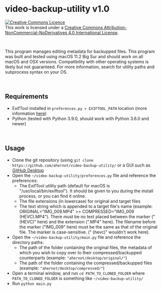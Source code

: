 # video-backup-utility v1.0
<a rel="license" href="http://creativecommons.org/licenses/by-nc-nd/4.0/"><img alt="Creative Commons Licence" style="border-width:0" src="https://i.creativecommons.org/l/by-nc-nd/4.0/80x15.png" /></a><br />This work is licensed under a <a rel="license" href="http://creativecommons.org/licenses/by-nc-nd/4.0/">Creative Commons Attribution-NonCommercial-NoDerivatives 4.0 International License</a>.

<br>

This program manages editing metadata for backupped files.
This program was built and tested using macOS 11.2 Big Sur and should work on all macOS and OSX versions. Compatibility with other operating systems is likely but not guaranteed. For more information, search for utility paths and subprocess syntax on your OS.

<br>

## Requirements
* ExifTool installed in `preferences.py > EXIFTOOL_PATH` location (more information <a href="https://exiftool.org" target="_blank">here</a>)
* Python (tested with Python 3.9.0, should work with Python 3.6.0 and newer)

<br>

## Usage
* Clone the git repository (using `git clone https://github.com/ahernot/video-backup-utility/` or a GUI such as <a href="https://desktop.github.com" target="_blank">GitHub Desktop</a>
* Open the `~/video-backup-utility/preferences.py` file and reference the preferences:
  * The ExifTool utility path (default for macOS is "/usr/local/bin/exiftool"). It should be given to you during the install process, or you can find it online.
  * The file extensions (in lowercase) for original and target files
  * The text string which is appended to a target file's name (example: ORIGINAL="IMG_009.MP4" >> COMPRESSED="IMG_009 (HEVC).MP4"). There must be no text placed between the marker (" (HEVC)" here) and the extension (".MP4" here). The filename before the marker ("IMG_009" here) must be the same as that of the original file. The marker is case-sensitive. (" (hevc)" wouldn't work here).
* Open the `~/video-backup-utility/main.py` file and reference the directory paths:
  * The path of the folder containing the original files, the metadata of which you wish to copy over to their compressed/backupped counterparts (example: `"ahernot/desktop/original/"`)
  * The path of the folder containing the compressed/backupped files (example: `"ahernot/desktop/compressed/"`)
* Open a terminal window, and run `cd PATH_TO_CLONED_FOLDER` where `PATH_TO_CLONED_FOLDER` is something like `~/video-backup-utility/`
* Run `python main.py`
